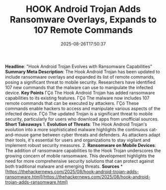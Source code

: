 ﻿---
title: "HOOK Android Trojan Adds Ransomware Overlays, Expands to 107 Remote Commands"
date: "2025-08-26T17:50:37"
category: "Markets"
summary: ""
slug: "hook android trojan adds ransomware overlays expands to 107 "
source_urls:
  - "https://thehackernews.com/2025/08/hook-android-trojan-adds-ransomware.html"
seo:
  title: "HOOK Android Trojan Adds Ransomware Overlays, Expands to 107 Remote Commands | Hash n Hedge"
  description: ""
  keywords: ["news", "markets", "brief"]
---
**Headline**: "Hook Android Trojan Evolves with Ransomware Capabilities"  **Summary Meta Description**: The Hook Android Trojan has been updated to include ransomware overlays and expanded its list of remote commands, posing a significant threat to mobile security. Researchers have identified 107 new commands that the malware can use to manipulate the infected device.  **Key Points**  ΓÇó The Hook Android Trojan has added ransomware capabilities to its existing features. ΓÇó The malware now includes 107 remote commands that can be executed by attackers. ΓÇó These commands enable hackers to access and manipulate various aspects of the infected device. ΓÇó The updated Trojan is a significant threat to mobile security, particularly for users who download apps from unofficial sources.  **Short Takeaways**  1. **Evolution of Threats**: The Hook Android Trojan's evolution into a more sophisticated malware highlights the continuous cat-and-mouse game between cyber threats and defenders. As attackers adapt their tools, it's essential for users and organizations to stay vigilant and implement robust security measures. 2. **Ransomware on Mobile Devices**: The addition of ransomware capabilities to the Hook Trojan underscores the growing concern of mobile ransomware. This development highlights the need for more comprehensive security solutions that can protect against both traditional malware and emerging threats.  **Sources**  * [https://thehackernews.com/2025/08/hook-android-trojan-adds-ransomware.html](https://thehackernews.com/2025/08/hook-android-trojan-adds-ransomware.html) 
